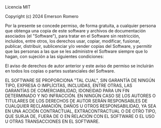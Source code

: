 Licencia MIT

Copyright (c) 2024 Emerson Romero

Por la presente se concede permiso, de forma gratuita, a cualquier persona que obtenga una copia de este software y archivos de documentación asociados (el "Software"), para tratar en el Software sin restricción, incluidos, entre otros, los derechos usar, copiar, modificar, fusionar, publicar, distribuir, sublicenciar y/o vender copias del Software, y permitir que las personas a las que se les administre el Software siempre que lo hagan, con sujeción a las siguientes condiciones:

El aviso de derechos de autor anterior y este aviso de permiso se incluirán en todos los copias o partes sustanciales del Software.

EL SOFTWARE SE PROPORCIONA "TAL CUAL", SIN GARANTÍA DE NINGÚN TIPO, EXPRESA O IMPLÍCITAS, INCLUIDAS, ENTRE OTRAS, LAS GARANTÍAS DE COMERCIABILIDAD, IDONEIDAD PARA UN FIN DETERMINADO Y NO INFRACCIÓN. EN NINGÚN CASO SE LOS AUTORES O TITULARES DE LOS DERECHOS DE AUTOR SERÁN RESPONSABLES DE CUALQUIER RECLAMACIÓN, DAÑOS U OTROS RESPONSABILIDAD, YA SEA EN UNA ACCIÓN CONTRACTUAL, EXTRACONTRACTUAL O DE OTRO TIPO, QUE SURJA DE, FUERA DE O EN RELACIÓN CON EL SOFTWARE O EL USO U OTRAS TRANSACCIONES EN EL SOFTWARE.